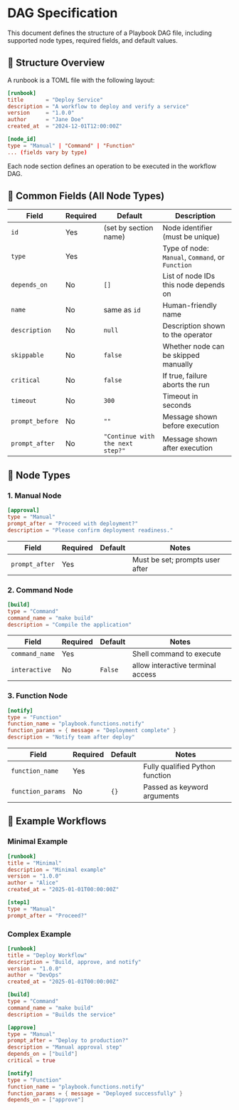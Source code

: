 # DAG Specification

This document defines the structure of a Playbook DAG file, including supported node types, required fields, and default values.

## 🧭 Structure Overview

A runbook is a TOML file with the following layout:

```toml
[runbook]
title       = "Deploy Service"
description = "A workflow to deploy and verify a service"
version     = "1.0.0"
author      = "Jane Doe"
created_at  = "2024-12-01T12:00:00Z"

[node_id]
type = "Manual" | "Command" | "Function"
... (fields vary by type)
```

Each node section defines an operation to be executed in the workflow DAG.


## 🧩 Common Fields (All Node Types)

| Field           | Required | Default                          | Description                                      |
| --------------- | -------- | -------------------------------- | ------------------------------------------------ |
| `id`            | Yes      | (set by section name)            | Node identifier (must be unique)                 |
| `type`          | Yes      |                                  | Type of node: `Manual`, `Command`, or `Function` |
| `depends_on`    | No       | `[]`                             | List of node IDs this node depends on            |
| `name`          | No       | same as `id`                     | Human-friendly name                              |
| `description`   | No       | `null`                           | Description shown to the operator                |
| `skippable`     | No       | `false`                          | Whether node can be skipped manually             |
| `critical`      | No       | `false`                          | If true, failure aborts the run                  |
| `timeout`       | No       | `300`                            | Timeout in seconds                               |
| `prompt_before` | No       | `""`                             | Message shown before execution                   |
| `prompt_after`  | No       | `"Continue with the next step?"` | Message shown after execution                    |


## 🔘 Node Types

### 1. Manual Node

```toml
[approval]
type = "Manual"
prompt_after = "Proceed with deployment?"
description = "Please confirm deployment readiness."
```

| Field          | Required | Default | Notes                           |
| -------------- | -------- | ------- | ------------------------------- |
| `prompt_after` | Yes      |         | Must be set; prompts user after |

### 2. Command Node

```toml
[build]
type = "Command"
command_name = "make build"
description = "Compile the application"
```

| Field          | Required | Default | Notes                    |
| -------------- | -------- | ------- | ------------------------ |
| `command_name` | Yes      |         | Shell command to execute |
| `interactive` | No      | `False`       | allow interactive terminal access |

### 3. Function Node

```toml
[notify]
type = "Function"
function_name = "playbook.functions.notify"
function_params = { message = "Deployment complete" }
description = "Notify team after deploy"
```

| Field             | Required | Default | Notes                           |
| ----------------- | -------- | ------- | ------------------------------- |
| `function_name`   | Yes      |         | Fully qualified Python function |
| `function_params` | No       | `{}`    | Passed as keyword arguments     |


## 🧪 Example Workflows

### Minimal Example

```toml
[runbook]
title = "Minimal"
description = "Minimal example"
version = "1.0.0"
author = "Alice"
created_at = "2025-01-01T00:00:00Z"

[step1]
type = "Manual"
prompt_after = "Proceed?"
```

### Complex Example

```toml
[runbook]
title = "Deploy Workflow"
description = "Build, approve, and notify"
version = "1.0.0"
author = "DevOps"
created_at = "2025-01-01T00:00:00Z"

[build]
type = "Command"
command_name = "make build"
description = "Builds the service"

[approve]
type = "Manual"
prompt_after = "Deploy to production?"
description = "Manual approval step"
depends_on = ["build"]
critical = true

[notify]
type = "Function"
function_name = "playbook.functions.notify"
function_params = { message = "Deployed successfully" }
depends_on = ["approve"]
```
